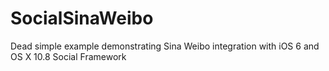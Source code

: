 SocialSinaWeibo
===============

Dead simple example demonstrating Sina Weibo integration with iOS 6 and OS X 10.8 Social Framework

